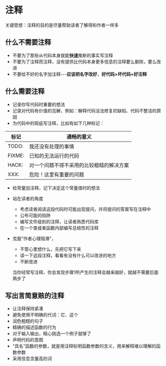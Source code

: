 # 注释

关键思想：注释的目的是尽量帮助读者了解得和作者一样多

## 什么不需要注释

- 不要为了那些从代码本身就能**快速**推断的事实写注释
- 不要为了注释而注释，没有提供比代码本身更多信息的注释要么删除，要么改进
- 不要给不好的名字加注释---**应该把名字改好**，**好代码>坏代码+好注释**

## 什么需要注释

- 记录你写代码时重要的想法
- 记录对代码有价值的见解，例如：解释代码没法修复的缺陷、代码不整洁的原因
- 为代码中的瑕疵写注释，比如有如下几种标记：

| 标记     | 通畅的意义                |
| ------ | -------------------- |
| TODO:  | 我还没有处理的事情            |
| FIXME: | 已知的无法运行的代码           |
| HACK:  | 对一个问题不得不采用的比较粗糙的解决方案 |
| XXX:   | 危险！这里有重要的问题          |

- 给常量加注释，记下决定这个常量值时的想法

- 站在读者的角度

  - 考虑读者阅读这段代码时可能出现提问，并将提问的答案写在注释中
  - 公布可能的陷阱
  - 编写文件级别的注释，让读者熟悉代码库
  - 在一个类或者函数内部编写总结性的注释

- 克服“作者心理阻滞”，

  - 不管心里想什么，先把它写下来
  - 读一下这段注释，看看有没有什么可以改进的地方
  - 不断改进

  当你经常写注释，你会发现步骤1所产生的注释会越来越好，就越不需要后面两步了

## 写出言简意赅的注释

- 让注释保持紧凑
- 避免使用不明确的代词：它、这个
- 润色粗糙的句子
- 精确的描述函数的行为
- 对于输入输出，精心挑选一个例子就够了
- 声明代码的意图
- “具名”函数的参数，就是用注释标明函数参数的含义，用来解释难以理解的函数参数
- 采用信息含量高的词

